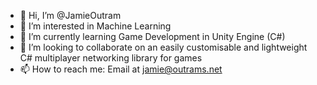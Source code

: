 - 👋 Hi, I’m @JamieOutram
- 👀 I’m interested in Machine Learning
- 🌱 I’m currently learning Game Development in Unity Engine (C#)
- 💞️ I’m looking to collaborate on an easily customisable and lightweight C# multiplayer networking library for games
- 📫 How to reach me: Email at jamie@outrams.net

<!---
JamieOutram/JamieOutram is a ✨ special ✨ repository because its `README.md` (this file) appears on your GitHub profile.
You can click the Preview link to take a look at your changes.
--->
